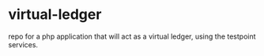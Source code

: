 # virtual-ledger
repo for a php application that will act as a virtual ledger, using the testpoint services.
